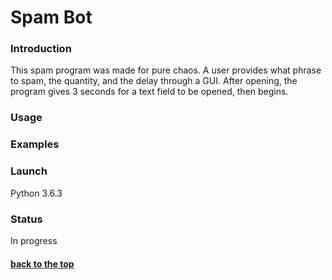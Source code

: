 # Spam Bot

### Introduction
This spam program was made for pure chaos. A user provides what phrase to spam, the quantity, and the
delay through a GUI. After opening, the program gives 3 seconds for a text field to be opened, then begins.

### Usage



### Examples



### Launch

Python 3.6.3

### Status

In progress

#### [back to the top](#flashcards)
